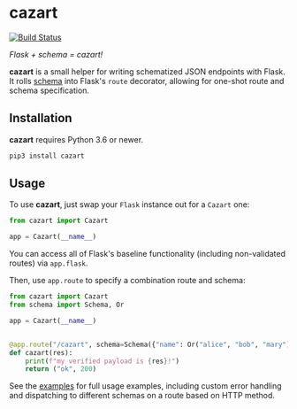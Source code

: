 cazart
======

[![Build Status](https://travis-ci.com/woodruffw/cazart.svg?branch=master)](https://travis-ci.com/woodruffw/cazart)

*Flask + schema = cazart!*

**cazart** is a small helper for writing schematized JSON endpoints with Flask. It rolls
[schema](https://github.com/keleshev/schema) into Flask's `route` decorator, allowing
for one-shot route and schema specification.

## Installation

**cazart** requires Python 3.6 or newer.

```bash
pip3 install cazart
```

## Usage

To use **cazart**, just swap your `Flask` instance out for a `Cazart` one:

```python
from cazart import Cazart

app = Cazart(__name__)
```

You can access all of Flask's baseline functionality (including non-validated routes)
via `app.flask`.

Then, use `app.route` to specify a combination route and schema:

```python
from cazart import Cazart
from schema import Schema, Or

app = Cazart(__name__)


@app.route("/cazart", schema=Schema({"name": Or("alice", "bob", "mary")}))
def cazart(res):
    print(f"my verified payload is {res}!")
    return ("ok", 200)
```

See the [examples](./examples) for full usage examples, including custom error handling
and dispatching to different schemas on a route based on HTTP method.
